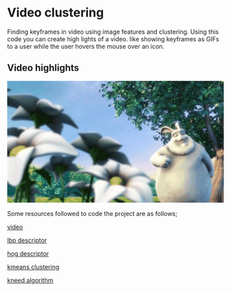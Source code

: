 # Video clustering
Finding keyframes in video using image features and clustering.
Using this code you can create high lights of a video. like showing keyframes as GIFs to a user while the
user hovers the mouse over an icon.
## Video highlights
![GIF](movie.gif)

Some resources followed to code the project are as follows;

[video](https://sample-videos.com/video321/mp4/480/big_buck_bunny_480p_30mb.mp4)

[lbp descriptor](https://pyimagesearch.com/2015/12/07/local-binary-patterns-with-python-opencv/)

[hog descriptor](https://medium.com/@dnemutlu/hog-feature-descriptor-263313c3b40d)

[kmeans clustering](https://www.statology.org/k-means-clustering-in-python/)

[kneed algorithm](https://github.com/arvkevi/kneed)
